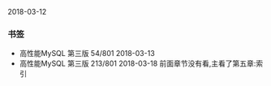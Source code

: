 2018-03-12

### 书签
- 高性能MySQL 第三版 54/801 2018-03-13
- 高性能MySQL 第三版 213/801 2018-03-18 前面章节没有看,主看了第五章:索引